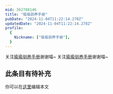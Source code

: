 ```yaml
---
mid: 362788146
title: "瑜瑜驯养手册"
pubDate: "2024-11-04T11:22:14.278Z"
updatedDate: "2024-11-04T11:22:14.278Z"
profile:
  {
    Nickname: ["瑜瑜驯养手册"],
  }
---
```


关注[瑜瑜驯养手册](https://space.bilibili.com/362788146)谢谢喵~ 关注[瑜瑜驯养手册](https://space.bilibili.com/362788146)谢谢喵~

## 此条目有待补充
你可以在[这里](https://github.com/Yuhanawa/VTuber.ICU/edit/master/src/content/v/瑜瑜驯养手册/index.md)编辑本文

